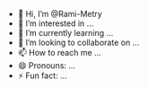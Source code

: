 - 👋 Hi, I’m @Rami-Metry
- 👀 I’m interested in ...
- 🌱 I’m currently learning ...
- 💞️ I’m looking to collaborate on ...
- 📫 How to reach me ...
- 😄 Pronouns: ...
- ⚡ Fun fact: ...

<!---
Rami-Metry/Rami-Metry is a ✨ special ✨ repository because its `README.md` (this file) appears on your GitHub profile.
You can click the Preview link to take a look at your changes.
--->

